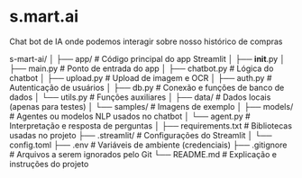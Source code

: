 # s.mart.ai
Chat bot de IA onde podemos interagir sobre nosso histórico de compras

s-mart-ai/
│
├── app/                       # Código principal do app Streamlit
│   ├── __init__.py
│   ├── main.py                # Ponto de entrada do app
│   ├── chatbot.py             # Lógica do chatbot
│   ├── upload.py              # Upload de imagem e OCR
│   ├── auth.py                # Autenticação de usuários
│   ├── db.py                  # Conexão e funções de banco de dados
│   └── utils.py               # Funções auxiliares
│
├── data/                      # Dados locais (apenas para testes)
│   └── samples/               # Imagens de exemplo
│
├── models/                    # Agentes ou modelos NLP usados no chatbot
│   └── agent.py               # Interpretação e resposta de perguntas
│
├── requirements.txt           # Bibliotecas usadas no projeto
├── .streamlit/                # Configurações do Streamlit
│   └── config.toml
├── .env                       # Variáveis de ambiente (credenciais)
├── .gitignore                 # Arquivos a serem ignorados pelo Git
└── README.md                  # Explicação e instruções do projeto
